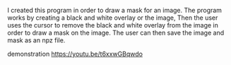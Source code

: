 I created this program in order to draw a mask for an image. 
The program works by creating a black and white overlay or the image,
Then the user uses the cursor to remove the black and white overlay from the image
in order to draw a mask on the image. 
The user can then save the image and mask as an npz file.

demonstration 
https://youtu.be/t6xxwGBqwdo
